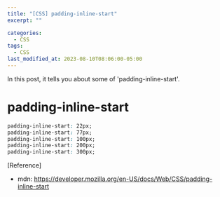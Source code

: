 ```yaml
---
title: "[CSS] padding-inline-start"
excerpt: ""

categories:
  - CSS
tags:
  - CSS
last_modified_at: 2023-08-10T08:06:00-05:00
---
```


In this post, it tells you about some of 'padding-inline-start'.

# padding-inline-start

```css
padding-inline-start: 22px;
padding-inline-start: 77px;
padding-inline-start: 100px;
padding-inline-start: 200px;
padding-inline-start: 300px;
```

[Reference]

- mdn: <https://developer.mozilla.org/en-US/docs/Web/CSS/padding-inline-start>
